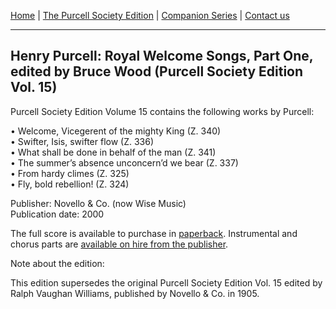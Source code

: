 [Home](../index.md)  |  [The Purcell Society Edition](../purcell-society-edition.md)  |  [Companion Series](../purcell-society-companion-series.md)  |  [Contact us](../contact-us.md)

***  

## Henry Purcell: Royal Welcome Songs, Part One, edited by Bruce Wood (Purcell Society Edition Vol. 15)  

Purcell Society Edition Volume 15 contains the following works by Purcell:  

•	Welcome, Vicegerent of the mighty King (Z. 340)  
•	Swifter, Isis, swifter flow (Z. 336)  
•	What shall be done in behalf of the man (Z. 341)  
•	The summer’s absence unconcern’d we bear (Z. 337)  
•	From hardy climes (Z. 325)  
•	Fly, bold rebellion! (Z. 324)  

Publisher: Novello & Co. (now Wise Music)  
Publication date: 2000  

The full score is available to purchase in [paperback](https://www.musicroom.com/product/musnov151102/purcell-society-volume-15.aspx). Instrumental and chorus parts are [available on hire from the publisher](https://www.wisemusicclassical.com/rental/).

Note about the edition:  

This edition supersedes the original Purcell Society Edition Vol. 15 edited by Ralph Vaughan Williams, published by Novello & Co. in 1905.  
